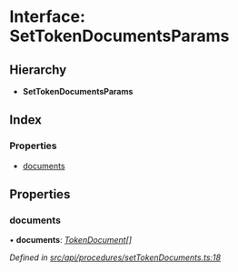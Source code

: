 # Interface: SetTokenDocumentsParams

## Hierarchy

* **SetTokenDocumentsParams**

## Index

### Properties

* [documents](settokendocumentsparams.md#documents)

## Properties

###  documents

• **documents**: *[TokenDocument](tokendocument.md)[]*

*Defined in [src/api/procedures/setTokenDocuments.ts:18](https://github.com/PolymathNetwork/polymesh-sdk/blob/ad17cbf/src/api/procedures/setTokenDocuments.ts#L18)*
